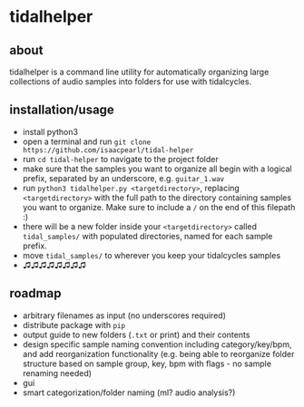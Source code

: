 # tidalhelper

## about
tidalhelper is a command line utility for automatically organizing large collections of audio samples into folders for use with tidalcycles.

## installation/usage
* install python3
* open a terminal and run `git clone https://github.com/isaacpearl/tidal-helper`
* run `cd tidal-helper` to navigate to the project folder
* make sure that the samples you want to organize all begin with a logical prefix, separated by an underscore, e.g. `guitar_1.wav`
* run `python3 tidalhelper.py <targetdirectory>`, replacing `<targetdirectory>` with the full path to the directory containing samples you want to organize. Make sure to include a `/` on the end of this filepath :)
* there will be a new folder inside your `<targetdirectory>` called 
`tidal_samples/` with populated directories, named for each sample prefix.
* move `tidal_samples/` to wherever you keep your tidalcycles samples
* ♫♫♫♫♫♫♫♫

## roadmap
* arbitrary filenames as input (no underscores required)
* distribute package with `pip`
* output guide to new folders (`.txt` or print) and their contents
* design specific sample naming convention including category/key/bpm, and add reorganization functionality (e.g. being able to reorganize folder structure based on sample group, key, bpm with flags - no sample renaming needed)
* gui
* smart categorization/folder naming (ml? audio analysis?)
